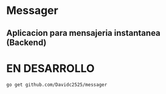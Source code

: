 # Messager

## Aplicacion para mensajeria instantanea (Backend) 

# EN DESARROLLO

```
go get github.com/Davidc2525/messager
```